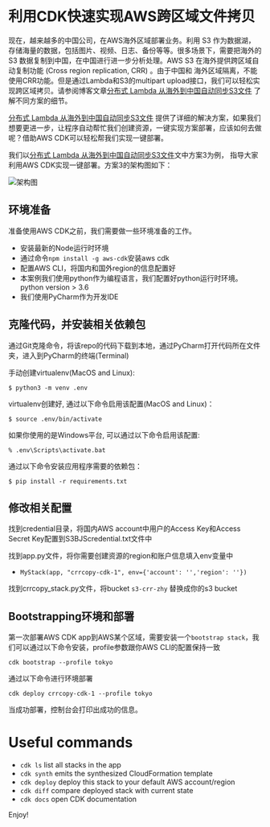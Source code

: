 # 利用CDK快速实现AWS跨区域文件拷贝

现在，越来越多的中国公司，在AWS海外区域部署业务。利用 S3 作为数据湖，存储海量的数据，包括图片、视频、日志、备份等等。很多场景下，需要把海外的 
S3 数据复制到中国，在中国进行进一步分析处理。AWS  S3 在海外提供跨区域自动复制功能 (Cross region replication, CRR) 。由于中国和
海外区域隔离，不能使用CRR功能。但是通过Lambda和S3的multipart upload接口，我们可以轻松实现跨区域拷贝。请参阅博客文章[分布式 Lambda 从海外到中国自动同步S3文件](http://coolsearch.s3-website-us-east-1.amazonaws.com/ "分布式 Lambda 从海外到中国自动同步S3文件")
了解不同方案的细节。

[分布式 Lambda 从海外到中国自动同步S3文件](https://amazonaws-china.com/cn/blogs/china/lambda-overseas-china-s3-file/ "分布式 Lambda 从海外到中国自动同步S3文件")
提供了详细的解决方案，如果我们想要更进一步，让程序自动帮忙我们创建资源，一键实现方案部署，应该如何去做呢？借助AWS CDK可以轻松帮我们实现一键部署。

我们以[分布式 Lambda 从海外到中国自动同步S3文件](https://amazonaws-china.com/cn/blogs/china/lambda-overseas-china-s3-file/ "分布式 Lambda 从海外到中国自动同步S3文件")文中方案3为例，
指导大家利用AWS CDK实现一键部署。方案3的架构图如下：

![架构图](https://s3.cn-north-1.amazonaws.com.cn/awschinablog/Lambda+(3).png "Demo")


## 环境准备
准备使用AWS CDK之前，我们需要做一些环境准备的工作。
* 安装最新的Node运行时环境
* 通过命令`npm install -g aws-cdk`安装aws cdk
* 配置AWS CLI，将国内和国外region的信息配置好
* 本案例我们使用python作为编程语言，我们配置好python运行时环境。python version > 3.6
* 我们使用PyCharm作为开发IDE

## 克隆代码，并安装相关依赖包
通过Git克隆命令，将该repo的代码下载到本地，通过PyCharm打开代码所在文件夹，进入到PyCharm的终端(Terminal)

手动创建virtualenv(MacOS and Linux):

```
$ python3 -m venv .env
```

virtualenv创建好, 通过以下命令启用该配置(MacOS and Linux)：

```
$ source .env/bin/activate
```

如果你使用的是Windows平台, 可以通过以下命令启用该配置:

```
% .env\Scripts\activate.bat
```

通过以下命令安装应用程序需要的依赖包：

```
$ pip install -r requirements.txt
```

## 修改相关配置
找到credential目录，将国内AWS account中用户的Access Key和Access Secret Key配置到S3BJScredential.txt文件中

找到app.py文件，将你需要创建资源的region和账户信息填入env变量中
* `MyStack(app, "crrcopy-cdk-1", env={'account': '','region': ''})`

找到crrcopy_stack.py文件，将bucket `s3-crr-zhy` 替换成你的s3 bucket


## Bootstrapping环境和部署
第一次部署AWS CDK app到AWS某个区域，需要安装一个`bootstrap stack`，我们可以通过以下命令安装，profile参数跟你AWS CLI的配置保持一致

```
cdk bootstrap --profile tokyo
```

通过以下命令进行环境部署

```
cdk deploy crrcopy-cdk-1 --profile tokyo
```

当成功部署，控制台会打印出成功的信息。


# Useful commands

 * `cdk ls`          list all stacks in the app
 * `cdk synth`       emits the synthesized CloudFormation template
 * `cdk deploy`      deploy this stack to your default AWS account/region
 * `cdk diff`        compare deployed stack with current state
 * `cdk docs`        open CDK documentation

Enjoy!

